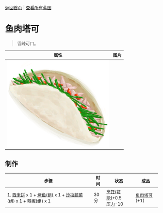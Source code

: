 [返回首页](index.md)   |  [查看所有蓝图](blueprint.md)
# 鱼肉塔可  
> 香辣可口。  
  
  属性  |   图片   
 ----  |  ----:   
   |  ![](Sprite/FishTaco.png)   
  
## 制作  
步骤  |  时间  |  状态  |  成品  
----  |  ----  |  ----  |  ----  
1. [西米饼](SagoFlatbread.md) x 1 + [烤鱼(组)](GpTag_FishCooked.md) x 1 + [沙拉蔬菜(组)](GpTag_SaladGreens.md) x 1 + [辣椒(组)](GpTag_Chilli.md) x 1  |  30分  |  [烹饪(技能)](Skill_Cooking.md)+0.5<br>[压力](Stress.md)-10  |  [鱼肉塔可](FishTaco.md)(+1)  

